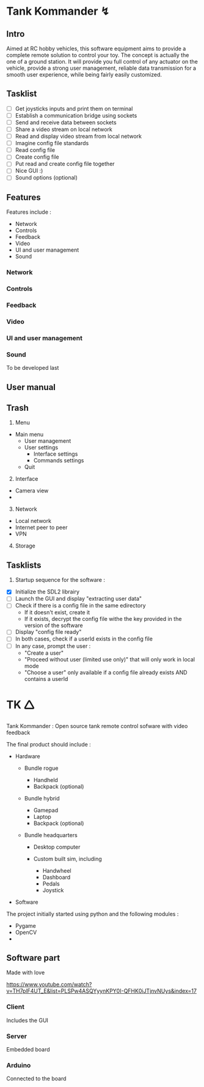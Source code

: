# Tank Kommander ↯

## Intro

Aimed at RC hobby vehicles, this software equipment aims to provide a complete remote solution to control your toy.
The concept is actually the one of a ground station.
It will provide you full control of any actuator on the vehicle, provide a strong user management, reliable data transmission for a smooth user experience, while being fairly easily customized.

## Tasklist

- [ ] Get joysticks inputs and print them on terminal
- [ ] Establish a communication bridge using sockets
- [ ] Send and receive data between sockets
- [ ] Share a video stream on local network
- [ ] Read and display video stream from local network
- [ ] Imagine config file standards
- [ ] Read config file
- [ ] Create config file
- [ ] Put read and create config file together
- [ ] Nice GUI :)
- [ ] Sound options (optional)

## Features

Features include :
* Network
* Controls
* Feedback
* Video
* UI and user management
* Sound 

### Network

### Controls

### Feedback

### Video

### UI and user management

### Sound

To be developed last

## User manual 



## Trash

1) Menu
* Main menu
    * User management
    * User settings
        * Interface settings
        * Commands settings
    * Quit 
2) Interface
* Camera view 
* 
3) Network
* Local network
* Internet peer to peer
* VPN
4) Storage



## Tasklists

1) Startup sequence for the software :

- [x] Initialize the SDL2 librairy
- [ ] Launch the GUI and display "extracting user data"
- [ ] Check if there is a config file in the same edirectory
    * If it doesn't exist, create it
    * If it exists, decrypt the config file withe the key provided in the version of the software
- [ ] Display "config file ready"
- [ ] In both cases, check if a userId exists in the config file
- [ ] In any case,  prompt the user :
    * "Create a user"
    * "Proceed without user (limited use only)" that will only work in local mode
    * "Choose a user" only available if a config file already exists AND contains a userId 


# TK 🛆
Tank Kommander : Open source tank remote control sofware with video feedback

The final product should include :

* Hardware
  
  * Bundle rogue
   
    * Handheld
    * Backpack (optional)
   
  * Bundle hybrid
 
    * Gamepad
    * Laptop
    * Backpack (optional)
    
  * Bundle headquarters

    * Desktop computer
    * Custom built sim, including

      * Handwheel
      * Dashboard
      * Pedals
      * Joystick
      
* Software

The project initially started using python and the following modules :

  * Pygame
  * OpenCV
  * 


## Software part

Made with love

https://www.youtube.com/watch?v=TH7plF4UT_E&list=PLSPw4ASQYyynKPY0I-QFHK0iJTjnvNUys&index=17

### Client
Includes the GUI
### Server
Embedded board 
### Arduino
Connected to the board